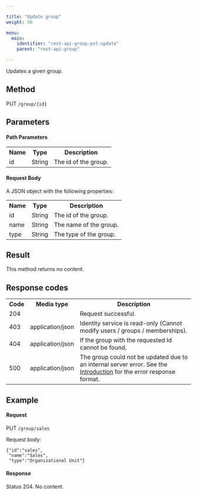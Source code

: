 ```yaml
---

title: "Update group"
weight: 50

menu:
  main:
    identifier: "rest-api-group-put-update"
    parent: "rest-api-group"

---
```



Updates a given group.


Method
------

PUT `/group/{id}`


Parameters
----------

#### Path Parameters

<table class="table table-striped">
  <tr>
    <th>Name</th>
    <th>Type</th>
    <th>Description</th>
  </tr>
  <tr>
    <td>id</td>
    <td>String</td>
    <td>The id of the group.</td>
  </tr>
</table>


#### Request Body

A JSON object with the following properties:

<table class="table table-striped">
  <tr>
    <th>Name</th>
    <th>Type</th>
    <th>Description</th>
  </tr>
  <tr>
    <td>id</td>
    <td>String</td>
    <td>The id of the group.</td>
  </tr>
  <tr>
    <td>name</td>
    <td>String</td>
    <td>The name of the group.</td>
  </tr>
  <tr>
    <td>type</td>
    <td>String</td>
    <td>The type of the group.</td>
  </tr>
</table>


Result
------

This method returns no content.


Response codes
--------------

<table class="table table-striped">
  <tr>
    <th>Code</th>
    <th>Media type</th>
    <th>Description</th>
  </tr>
  <tr>
    <td>204</td>
    <td></td>
    <td>Request successful.</td>
  </tr>
  <tr>
    <td>403</td>
    <td>application/json</td>
    <td>Identity service is read-only (Cannot modify users / groups / memberships).</td>
  </tr>
  <tr>
    <td>404</td>
    <td>application/json</td>
    <td>If the group with the requested Id cannot be found.</td>
  </tr>
  <tr>
    <td>500</td>
    <td>application/json</td>
    <td>The group could not be updated due to an internal server error. See the <a href="ref:#overview-introduction">Introduction</a> for the error response format.</td>
  </tr>
</table>

Example
-------

#### Request

PUT `/group/sales`

Request body:

    {"id":"sales",
     "name":"Sales",
     "type":"Organizational Unit"}

#### Response

Status 204. No content.
